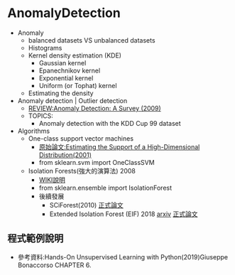 # AnomalyDetection
- Anomaly
  - balanced datasets VS unbalanced datasets
  - Histograms
  - Kernel density estimation (KDE)
    - Gaussian kernel
    - Epanechnikov kernel
    - Exponential kernel
    - Uniform (or Tophat) kernel
  - Estimating the density
- Anomaly detection | Outlier detection
  - [REVIEW:Anomaly Detection: A Survey (2009)](https://www.researchgate.net/publication/220565847_Anomaly_Detection_A_Survey)
  - TOPICS:
    - Anomaly detection with the KDD Cup 99 dataset
- Algorithms
  - One-class support vector machines
    - [原始論文:Estimating the Support of a High-Dimensional Distribution(2001)](https://dl.acm.org/doi/10.1162/089976601750264965)
    - from sklearn.svm import OneClassSVM
  - Isolation Forests(強大的演算法) 2008
    - [WIKI說明](https://en.wikipedia.org/wiki/Isolation_forest) 
    - from sklearn.ensemble import IsolationForest
    - 後續發展
      - SCiForest(2010) [正式論文](https://link.springer.com/chapter/10.1007/978-3-642-15883-4_18#Bib1)
      - Extended Isolation Forest (EIF)  2018 [arxiv](https://arxiv.org/abs/1811.02141) [正式論文](https://ieeexplore.ieee.org/document/8888179)

## 程式範例說明
- 參考資料:Hands-On Unsupervised Learning with Python(2019)Giuseppe Bonaccorso CHAPTER 6.
